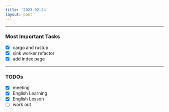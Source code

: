 ```yaml
---
title: '2023-02-24'
layout: post
---
```


---
### Most Important Tasks

- [x] cargo and rustup
- [x] sink worker refactor
- [x] add index page

---

### TODOs
- [x] meeting
- [x] English Learning
- [x] English Lesson
- [ ] work out
